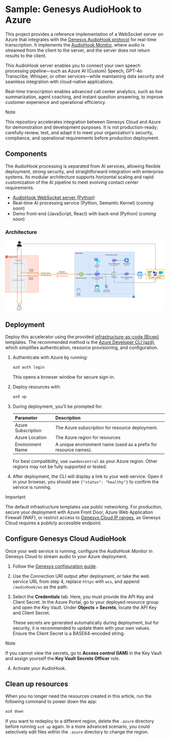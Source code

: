 # Sample: Genesys AudioHook to Azure

This project provides a reference implementation of a WebSocket server on Azure that integrates with the [Genesys AudioHook protocol](https://developer.genesys.cloud/devapps/audiohook) for real-time transcription. It implements the [AudioHook Monitor](https://help.mypurecloud.com/articles/audiohook-monitor-overview/), where audio is streamed from the client to the server, and the server does not return results to the client.

This AudioHook server enables you to connect your own speech processing pipeline—such as Azure AI (Custom) Speech, GPT-4o Transcribe, Whisper, or other services—while maintaining data security and seamless integration with cloud-native applications.

Real-time transcription enables advanced call center analytics, such as live summarization, agent coaching, and instant question answering, to improve customer experience and operational efficiency.

> [!NOTE]
> This repository accelerates integration between Genesys Cloud and Azure for demonstration and development purposes. It is not production-ready; carefully review, test, and adapt it to meet your organization's security, compliance, and operational requirements before production deployment.

## Components

The AudioHook processing is separated from AI services, allowing flexible deployment, strong security, and straightforward integration with enterprise systems. Its modular architecture supports horizontal scaling and rapid customization of the AI pipeline to meet evolving contact center requirements.

- [AudioHook WebSocket server (Python)](./server/python)
- Real-time AI processing service (Python, Semantic Kernel) (_coming soon_)
- Demo front-end (JavaScript, React) with back-end (Python) (_coming soon_)

### Architecture

![Real-time architecture](./docs/images/real-time-architecture.png)

## Deployment

Deploy this accelerator using the provided [infrastructure-as-code (Bicep)](./infra) templates. The recommended method is the [Azure Developer CLI (azd)](https://learn.microsoft.com/en-us/azure/developer/azure-developer-cli/), which simplifies authentication, resource provisioning, and configuration.

1. Authenticate with Azure by running:

    ```bash
    azd auth login
    ```

    This opens a browser window for secure sign-in.

2. Deploy resources with:

    ```bash
    azd up
    ```

3. During deployment, you’ll be prompted for:

    | Parameter           | Description                                                                  |
    |---------------------|------------------------------------------------------------------------------|
    | Azure Subscription  | The Azure subscription for resource deployment.                              |
    | Azure Location      | The Azure region for resources                                               |
    | Environment Name    | A unique environment name (used as a prefix for resource names).             |

    For best compatibility, use `swedencentral` as your Azure region. Other regions may not be fully supported or tested.

4. After deployment, the CLI will display a link to your web service. Open it in your browser, you should see `{"status": "healthy"}` to confirm the service is running.


> [!IMPORTANT]
> The default infrastructure templates use public networking. For production, secure your deployment with Azure Front Door, Azure Web Application Firewall (WAF), or restrict access to [Genesys Cloud IP ranges](https://help.mypurecloud.com/faqs/obtain-the-ip-address-range-for-my-region-for-audiohook/), as Genesys Cloud requires a publicly accessible endpoint.


## Configure Genesys Cloud AudioHook

Once your web service is running, configure the AudioHook Monitor in Genesys Cloud to stream audio to your Azure deployment.

1. Follow the [Genesys configuration guide](https://help.mypurecloud.com/articles/configure-and-activate-audiohook-monitor-in-genesys-cloud/).

2. Use the Connection URI output after deployment, or take the web service URL from step 4, replace `https` with `wss`, and append `/audiohook/ws` as the path.

3. Select the **Credentials** tab. Here, you must provide the API Key and Client Secret. In the Azure Portal, go to your deployed resource group and open the Key Vault. Under **Objects > Secrets**, locate the API Key and Client Secret.

    These secrets are generated automatically during deployment, but for security, it is recommended to update them with your own values. Ensure the Client Secret is a BASE64-encoded string.

> [!NOTE]
> If you cannot view the secrets, go to **Access control (IAM)** in the Key Vault and assign yourself the **Key Vault Secrets Officer** role.

4. Activate your AudioHook.

## Clean up resources

When you no longer need the resources created in this article, run the following command to power down the app:

```bash
azd down
```

If you want to redeploy to a different region, delete the `.azure` directory before running `azd up` again. In a more advanced scenario, you could selectively edit files within the `.azure` directory to change the region.
